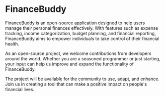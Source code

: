# FinanceBuddy
FinanceBuddy is an open-source application designed to help users manage their personal finances effectively. With features such as expense tracking, income categorization, budget planning, and financial reporting, FinanceBuddy aims to empower individuals to take control of their financial health.

As an open-source project, we welcome contributions from developers around the world. Whether you are a seasoned programmer or just starting, your input can help us improve and expand the functionality of FinanceBuddy.

The project will be available for the community to use, adapt, and enhance. Join us in creating a tool that can make a positive impact on people's financial lives.
